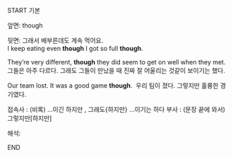 START
기본

앞면:
though


뒷면:
그래서 배부른데도 계속 먹어요.
I keep eating even **though** I got so full **though**.

They’re very different, **though** they did seem to get on well when they met. 
그들은 아주 다르다. 그래도 그들이 만났을 때 진짜 잘 어울리는 것같이 보이기는 했다.

Our team lost. It was a good game **though**. 
우리 팀이 졌다. 그렇지만 훌륭한 경기였다.

접속사 : (비록) …이긴 하지만 , 그래도{하지만} …이기는 하다
부사 : (문장 끝에 와서) 그렇지만[하지만]

해석:
<!--ID: 1696970740874-->
END